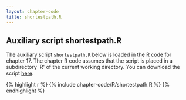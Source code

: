 ```yaml
---
layout: chapter-code
title: shortestpath.R
---
```


## Auxiliary script shortestpath.R
The auxiliary script `shortestpath.R` below is loaded in the R code for chapter 17.
The chapter R code assumes that the script is placed in a subdirectory 'R' of the current working directory.
You can download the script <a href="https://raw.githubusercontent.com/spatstat/book/gh-pages/_includes/chapter-code/R/shortestpath.R">here</a>.

{% highlight r %}
{% include chapter-code/R/shortestpath.R %}
{% endhighlight %}
